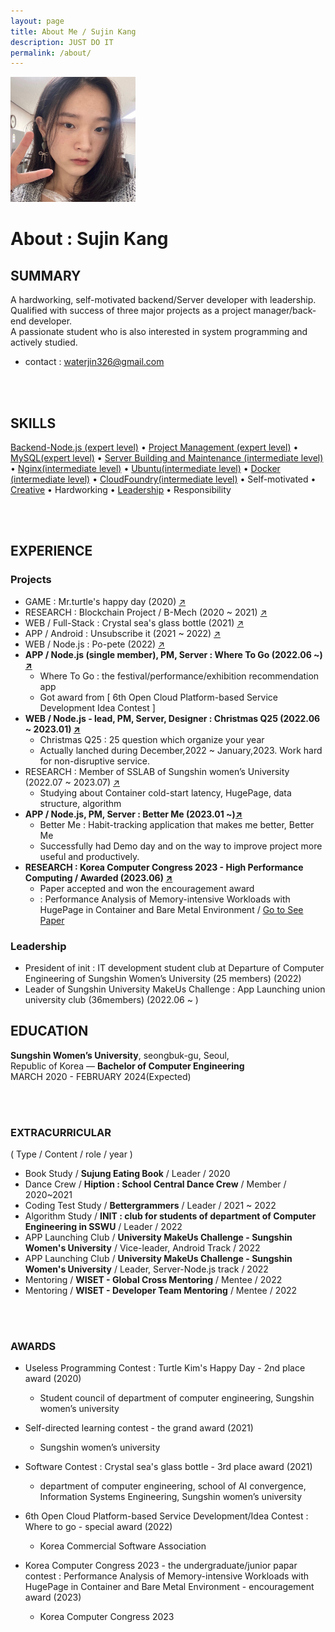 ```yaml
---
layout: page
title: About Me / Sujin Kang
description: JUST DO IT
permalink: /about/
---
```


<img class="img-rounded" src="/assets/img/uploads/profile.jpg" alt="Sujin Kang" width="200">

# About : Sujin Kang

## SUMMARY
A hardworking, self-motivated backend/Server developer with leadership.<br/>
Qualified with success of three major projects as a project manager/back-end developer.<br/>
A passionate student who is also interested in system programming and actively studied.<br/>
- contact : waterjin326@gmail.com

<br/>
<br/>

## SKILLS
<a href="https://waterjin6.github.io/tags/#node-js">Backend-Node.js (expert level)</a> • <a href ="https://waterjin6.github.io/tags/#pm">Project Management (expert level)</a> • <a href = "https://waterjin6.github.io/tags/#mysql">MySQL(expert level)</a> • <a href = "https://waterjin6.github.io/tags/#server">Server Building
and Maintenance (intermediate level)</a> • <a href = "https://waterjin6.github.io/tags/#nginx">Nginx(intermediate level)</a> • <a href = "https://waterjin6.github.io/tags/#ubuntu">Ubuntu(intermediate level)</a> • <a href = "https://waterjin6.github.io/tags/#docker">Docker
(intermediate level)</a> • <a href ="https://waterjin6.github.io/tags/#cloudfoundry">CloudFoundry(intermediate level)</a> • Self-motivated • <a href ="https://waterjin6.github.io/tags/#creative">Creative</a> • Hardworking • <a href="https://waterjin6.github.io/tags/#leadership">Leadership</a> • Responsibility

<br/>
<br/>


## EXPERIENCE
### Projects
- GAME : Mr.turtle's happy day (2020) <a href = "https://waterjin6.github.io/turtle-kim/">↗️</a>
- RESEARCH : Blockchain Project / B-Mech (2020 ~ 2021) <a href = "https://waterjin6.github.io/b-mech/">↗️</a>
- WEB / Full-Stack : Crystal sea's glass bottle (2021) <a href = "https://waterjin6.github.io/crystal-sea-s-glass-bottle/">↗️</a>
- APP / Android : Unsubscribe it (2021 ~ 2022) <a href = "https://waterjin6.github.io/haejihae/">↗️</a>
- WEB / Node.js : Po-pete (2022) <a href = "https://waterjin6.github.io/po-pete/">↗️</a>
- <b>APP / Node.js (single member), PM, Server : Where To Go (2022.06 ~) <a href = "https://waterjin6.github.io/where-to-go/">↗️</a></b>
    - Where To Go : the festival/performance/exhibition recommendation app
    - Got award from [ 6th Open Cloud Platform-based Service Development Idea Contest ]
- <b>WEB / Node.js - lead, PM, Server, Designer : Christmas Q25 (2022.06 ~ 2023.01) <a href = "https://waterjin6.github.io/christmas-q-25/">↗️</a></b>
    - Christmas Q25 : 25 question which organize your year
    - Actually lanched during December,2022 ~ January,2023. Work hard for non-disruptive service.
- RESEARCH : Member of SSLAB of Sungshin women’s University (2022.07 ~ 2023.07) <a href = "https://waterjin6.github.io/tags/#sslab">↗️</a>
    - Studying about Container cold-start latency, HugePage, data structure, algorithm
- <b>APP / Node.js, PM, Server : Better Me (2023.01 ~)<a href = "https://waterjin6.github.io/better-me/">↗️</a></b>
    - Better Me : Habit-tracking application that makes me better, Better Me
    - Successfully had Demo day and on the way to improve project more useful and productively.
- <b>RESEARCH : Korea Computer Congress 2023 - High Performance Computing / Awarded (2023.06) <a href = "https://waterjin6.github.io/2023-kcc/">↗️</a></b>
    - Paper accepted and won the encouragement award
    - : Performance Analysis of Memory-intensive Workloads with HugePage in Container and Bare Metal
Environment / [Go to See Paper](https://drive.google.com/file/d/1exO50qzyZDu2Sp3R6gecf3kLRS-uvOS5/view?usp=sharing)


### Leadership
- President of init : IT development student club at Departure of Computer Engineering of Sungshin Women’s University (25 members) (2022)
- Leader of Sungshin University MakeUs Challenge : App Launching union university club (36members) (2022.06 ~ )

## EDUCATION
__Sungshin Women’s University__, seongbuk-gu, Seoul,<br/> 
Republic of Korea  — __Bachelor of Computer Engineering__<br/>
MARCH 2020  - FEBRUARY 2024(Expected)<br/>


<br/>
<br/>

### EXTRACURRICULAR
( Type / Content / role / year ) 
- Book Study / __Sujung Eating Book__ / Leader / 2020 
- Dance Crew / __Hiption : School Central Dance Crew__ / Member / 2020~2021 
- Coding Test Study / __Bettergrammers__ / Leader / 2021 ~ 2022 
- Algorithm Study / __INIT : club for students of department of Computer Engineering in SSWU__ / Leader / 2022 
- APP Launching Club / __University MakeUs Challenge - Sungshin Women's University__ / Vice-leader, Android Track / 2022 
- APP Launching Club / __University MakeUs Challenge - Sungshin Women's University__ / Leader, Server-Node.js track / 2022
- Mentoring / __WISET - Global Cross Mentoring__ / Mentee / 2022
- Mentoring / __WISET - Developer Team Mentoring__ / Mentee / 2022


<br/>
<br/>

### AWARDS
- Useless Programming Contest : Turtle Kim's Happy Day - 2nd place award (2020)
    - Student council of department of computer engineering,  Sungshin women’s university

- Self-directed learning contest - the grand award (2021)
    - Sungshin women’s university

- Software Contest : Crystal sea's glass bottle - 3rd place award (2021)
    - department of computer engineering, school of AI convergence, Information Systems Engineering,
Sungshin women’s university

- 6th Open Cloud Platform-based Service Development/Idea Contest : Where to go - special award (2022)
    - Korea Commercial Software Association

- Korea Computer Congress 2023 - the undergraduate/junior papar contest : Performance Analysis of Memory-intensive Workloads with HugePage in Container and Bare Metal
Environment - encouragement award (2023)
    - Korea Computer Congress 2023
